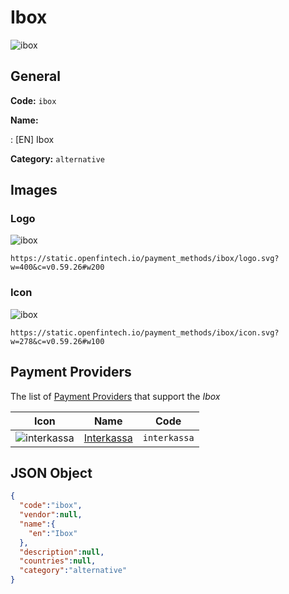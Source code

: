 
# Ibox 
![ibox](https://static.openfintech.io/payment_methods/ibox/logo.svg?w=400&c=v0.59.26#w200)  

## General 
**Code:** `ibox` 
 
**Name:** 
 
:	[EN] Ibox 
 
**Category:** `alternative` 
 

## Images 

### Logo 
![ibox](https://static.openfintech.io/payment_methods/ibox/logo.svg?w=400&c=v0.59.26#w200)  

```
https://static.openfintech.io/payment_methods/ibox/logo.svg?w=400&c=v0.59.26#w200
```  

### Icon 
![ibox](https://static.openfintech.io/payment_methods/ibox/icon.svg?w=278&c=v0.59.26#w100)  

```
https://static.openfintech.io/payment_methods/ibox/icon.svg?w=278&c=v0.59.26#w100
```  

## Payment Providers 
 
The list of [Payment Providers](/payment-providers/) that support the _Ibox_ 

|Icon|Name|Code| 
|:---:|:---:|:---:| 
|![interkassa](https://static.openfintech.io/payment_providers/interkassa/icon.svg?w=278&c=v0.59.26#w100) |[Interkassa](/payment-providers/interkassa/)|`interkassa`| 
 

## JSON Object 

```json
{
  "code":"ibox",
  "vendor":null,
  "name":{
    "en":"Ibox"
  },
  "description":null,
  "countries":null,
  "category":"alternative"
}
```  
